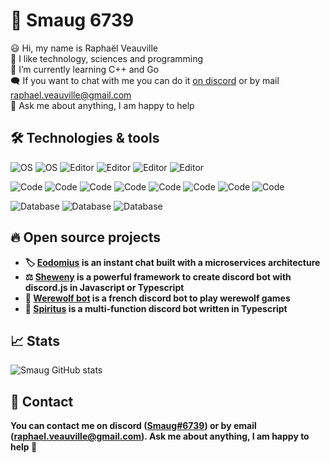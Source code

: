 # 👋 Smaug 6739

😃 Hi, my name is Raphaël Veauville  
👀 I like technology, sciences and programming  
📗 I’m currently learning C++ and Go  
🗨️ If you want to chat with me you can do it [on discord](https://discord.com/users/611468402263064577) or by mail [raphael.veauville@gmail.com](mailto:raphael.veauville@gmail.com)  
🎈 Ask me about anything, I am happy to help

## 🛠 Technologies & tools

![OS](https://img.shields.io/badge/OS-Windows-informational?style=flat&logo=OS&logoColor=white&color=2bbc8a)
![OS](https://img.shields.io/badge/OS-Linux-informational?style=flat&logo=OS&logoColor=white&color=2bbc8a)
![Editor](https://img.shields.io/badge/Editor-VSCode-informational?style=flat&logo=Editor&logoColor=white&color=2bbc8a)
![Editor](https://img.shields.io/badge/Editor-Visual%20Studio-informational?style=flat&logo=Editor&logoColor=white&color=2bbc8a)
![Editor](https://img.shields.io/badge/Editor-Inteliji%20IDEA-informational?style=flat&logo=Editor&logoColor=white&color=2bbc8a)
![Editor](https://img.shields.io/badge/Editor-GoLand%20IDEA-informational?style=flat&logo=Editor&logoColor=white&color=2bbc8a)

![Code](https://img.shields.io/badge/Code-Javascript-informational?style=flat&logo=Code&logoColor=white&color=2bbc8a)
![Code](https://img.shields.io/badge/Code-Nodejs-informational?style=flat&logo=Code&logoColor=white&color=2bbc8a)
![Code](https://img.shields.io/badge/Code-Typescript-informational?style=flat&logo=Code&logoColor=white&color=2bbc8a) 
![Code](https://img.shields.io/badge/Code-C++-informational?style=flat&logo=Code&logoColor=white&color=2bbc8a) 
![Code](https://img.shields.io/badge/Code-Go-informational?style=flat&logo=Code&logoColor=white&color=2bbc8a) 
![Code](https://img.shields.io/badge/Code-HTML-informational?style=flat&logo=Code&logoColor=white&color=2bbc8a)
![Code](https://img.shields.io/badge/Code-CSS-informational?style=flat&logo=Code&logoColor=white&color=2bbc8a)
![Code](https://img.shields.io/badge/Code-Vue.js-informational?style=flat&logo=Code&logoColor=white&color=2bbc8a)

![Database](https://img.shields.io/badge/Database-MySQL-informational?style=flat&logo=Databases&logoColor=white&color=2bbc8a)
![Database](https://img.shields.io/badge/Database-PostgreSQL-informational?style=flat&logo=Database&logoColor=white&color=2bbc8a)
![Database](https://img.shields.io/badge/Database-MongoDB-informational?style=flat&logo=Database&logoColor=white&color=2bbc8a)

## 🔥 Open source projects

- **🏷️ [Eodomius](https://github.com/Eodomius) is an instant chat built with a microservices architecture**
- **⚖️ [Sheweny](https://github.com/Sheweny/framework) is a powerful framework to create discord bot with discord.js in Javascript or Typescript**
- **🐺 [Werewolf bot](https://github.com/Smaug6739/Werewolf-bot) is a french discord bot to play werewolf games**
- **🧲 [Spiritus](https://github.com/Smaug6739/Spiritus) is a multi-function discord bot written in Typescript**


## 📈 Stats

![Smaug GitHub stats](https://github-readme-stats.vercel.app/api?username=Smaug6739&show_icons=true&theme=radical)

## 🔗 Contact

**You can contact me on discord ([Smaug#6739](https://discord.com/users/611468402263064577)) or by email ([raphael.veauville@gmail.com](mailto:raphael.veauville@gmail.com)). Ask me about anything, I am happy to help 🤗**
